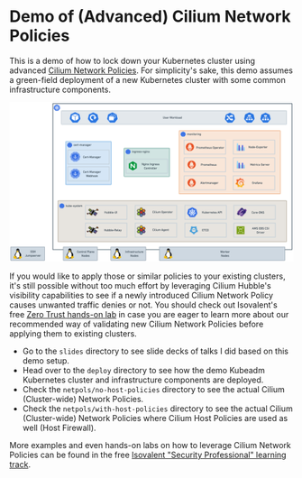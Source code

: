 # Demo of (Advanced) Cilium Network Policies 
This is a demo of how to lock down your Kubernetes cluster using advanced [Cilium Network Policies](https://docs.cilium.io/en/stable/security/policy/). For simplicity's sake, this demo assumes a green-field deployment of a new Kubernetes cluster with some common infrastructure components.

![architecture overview](pictures/architecture-overview.jpg)

If you would like to apply those or similar policies to your existing clusters, it's still possible without too much effort by leveraging Cilium Hubble's visibility capabilities to see if a newly introduced Cilium Network Policy causes unwanted traffic denies or not. You should check out Isovalent's free [Zero Trust hands-on lab](https://isovalent.com/labs/cilium-enterprise-zero-trust-visibility/) in case you are eager to learn more about our recommended way of validating new Cilium Network Policies before applying them to existing clusters.

* Go to the `slides` directory to see slide decks of talks I did based on this demo setup.
* Head over to the `deploy` directory to see how the demo Kubeadm Kubernetes cluster and infrastructure components are deployed.
* Check the `netpols/no-host-policies` directory to see the actual Cilium (Cluster-wide) Network Policies.
* Check the `netpols/with-host-policies` directory to see the actual Cilium (Cluster-wide) Network Policies where Cilium Host Policies are used as well (Host Firewall).

More examples and even hands-on labs on how to leverage Cilium Network Policies can be found in the free [Isovalent "Security Professional" learning track](https://isovalent.com/learning-tracks/#securityProfessionals).